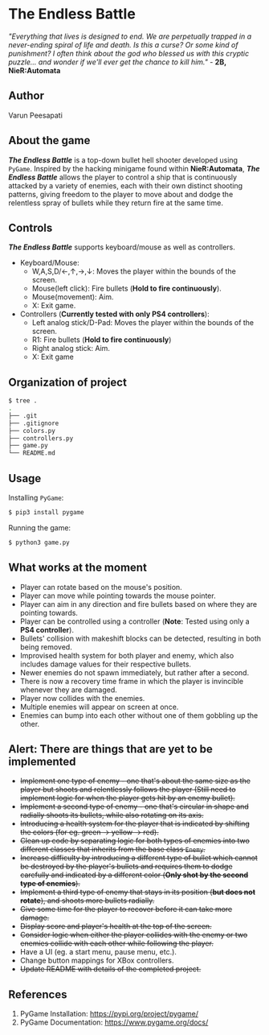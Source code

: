 # The Endless Battle

*"Everything that lives is designed to end. We are perpetually trapped in a never-ending spiral of life and death. Is this a curse? Or some kind of punishment? I often think about the god who blessed us with this cryptic puzzle... and wonder if we'll ever get the chance to kill him."* - **2B, NieR:Automata**

## Author
Varun Peesapati

## About the game
***The Endless Battle*** is a top-down bullet hell shooter developed using `PyGame`. Inspired by the hacking minigame found within **NieR:Automata**, ***The Endless Battle*** allows the player to control a ship that is continuously attacked by a variety of enemies, each with their own distinct shooting patterns, giving freedom to the player to move about and dodge the relentless spray of bullets while they return fire at the same time.

## Controls
***The Endless Battle*** supports keyboard/mouse as well as controllers.
* Keyboard/Mouse:
    - W,A,S,D/&#8592;,&#8593;,&#8594;,&#8595;: Moves the player within the bounds of the screen.
    - Mouse(left click): Fire bullets (**Hold to fire continuously**).
    - Mouse(movement): Aim.
    - X: Exit game.
* Controllers (**Currently tested with only PS4 controllers**):
    - Left analog stick/D-Pad: Moves the player within the bounds of the screen.
    - R1: Fire bullets (**Hold to fire continuously**)
    - Right analog stick: Aim.
    - X: Exit game

## Organization of project
``` bash
$ tree .
.
├── .git
├── .gitignore
├── colors.py
├── controllers.py
├── game.py
└── README.md
```

## Usage
Installing `PyGame`:
``` bash
$ pip3 install pygame
```

Running the game:
``` bash
$ python3 game.py
```

## What works at the moment
* Player can rotate based on the mouse's position.
* Player can move while pointing towards the mouse pointer.
* Player can aim in any direction and fire bullets based on where they are pointing towards.
* Player can be controlled using a controller (**Note**: Tested using only a **PS4 controller**).
* Bullets' collision with makeshift blocks can be detected, resulting in both being removed.
* Improvised health system for both player and enemy, which also includes damage values for their respective bullets.
* Newer enemies do not spawn immediately, but rather after a second.
* There is now a recovery time frame in which the player is invincible whenever they are damaged.
* Player now collides with the enemies.
* Multiple enemies will appear on screen at once.
* Enemies can bump into each other without one of them gobbling up the other.

## Alert: There are things that are yet to be implemented
* ~~Implement one type of enemy - one that's about the same size as the player but shoots and relentlessly follows the player (Still need to implement logic for when the player gets hit by an enemy bullet).~~
* ~~Implement a second type of enemy - one that's circular in shape and radially shoots its bullets, while also rotating on its axis.~~
* ~~Introducing a health system for the player that is indicated by shifting the colors (for eg. green &#8594; yellow &#8594; red).~~
* ~~Clean up code by separating logic for both types of enemies into two different classes that inherits from the base class `Enemy`.~~
* ~~Increase difficulty by introducing a different type of bullet which cannot be destroyed by the player's bullets and requires them to dodge carefully and indicated by a different color (**Only shot by the second type of enemies**).~~
* ~~Implement a third type of enemy that stays in its position (**but does not rotate**), and shoots more bullets radially.~~
* ~~Give some time for the player to recover before it can take more damage.~~
* ~~Display score and player's health at the top of the screen.~~
* ~~Consider logic when either the player collides with the enemy or two enemies collide with each other while following the player.~~
* Have a UI (eg. a start menu, pause menu, etc.).
* Change button mappings for XBox controllers.
* ~~Update README with details of the completed project.~~

## References
1. PyGame Installation: https://pypi.org/project/pygame/
2. PyGame Documentation: https://www.pygame.org/docs/